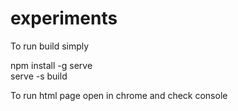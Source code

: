 # experiments
To run build simply  

npm install -g serve  
serve -s build  

To run html page open in chrome and check console

